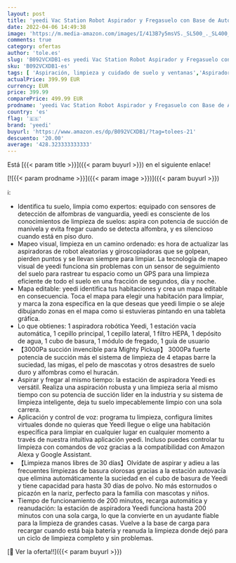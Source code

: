 ```yaml
---
layout: post
title: 'yeedi Vac Station Robot Aspirador y Fregasuelo con Base de Autovaciado  3000pa  App con Mapa  Detección de Alfombra  Navegación Visual Slam Inteligente  200 Min Duración  Alexa & Google Assistant'
date: 2022-04-06 14:49:38
image: 'https://m.media-amazon.com/images/I/413B7y5msVS._SL500_._SL400_.jpg'
comments: true
category: ofertas
author: 'tole.es'
slug: 'B092VCXDB1-es yeedi Vac Station Robot Aspirador y Fregasuelo con Base de...'
sku: 'B092VCXDB1-es'
tags: [ 'Aspiración, limpieza y cuidado de suelo y ventanas','Aspiradoras','Hogar y cocina','Robots aspiradores','alexa','yeedi', ]
actualPrice: 399.99 EUR
currency: EUR
price: 399.99
comparePrice: 499.99 EUR
prodname: 'yeedi Vac Station Robot Aspirador y Fregasuelo con Base de Autovaciado  3000pa  App con Mapa  Detección de Alfombra  Navegación Visual Slam Inteligente  200 Min Duración  Alexa & Google Assistant'
country: 'es'
flag: '🇪🇸'
brand: 'yeedi'
buyurl: 'https://www.amazon.es/dp/B092VCXDB1/?tag=tolees-21'
descuento: '20.00'
average: '428.323333333333'
---
```


Está [{{< param title >}}]({{< param buyurl >}}) en el siguiente enlace!

[![{{< param prodname >}}]({{< param image >}})]({{< param buyurl >}})

ℹ️:

- Identifica tu suelo, limpia como expertos: equipado con sensores de detección de alfombras de vanguardia, yeedi es consciente de los conocimientos de limpieza de suelos: aspira con potencia de succión de manivela y evita fregar cuando se detecta alfombra, y es silencioso cuando está en piso duro.
- Mapeo visual, limpieza en un camino ordenado: es hora de actualizar las aspiradoras de robot aleatorias y giroscopiadoras que se golpean, pierden puntos y se llevan siempre para limpiar. La tecnología de mapeo visual de yeedi funciona sin problemas con un sensor de seguimiento del suelo para rastrear tu espacio como un GPS para una limpieza eficiente de todo el suelo en una fracción de segundos, día y noche.
- Mapa editable: yeedi identifica tus habitaciones y crea un mapa editable en consecuencia. Toca el mapa para elegir una habitación para limpiar, y marca la zona específica en la que deseas que yeedi limpie o se aleje dibujando zonas en el mapa como si estuvieras pintando en una tableta gráfica.
- Lo que obtienes: 1 aspiradora robótica Yeedi, 1 estación vacía automática, 1 cepillo principal, 1 cepillo lateral, 1 filtro HEPA, 1 depósito de agua, 1 cubo de basura, 1 módulo de fregado, 1 guía de usuario
- 【3000Pa succión invencible para Mighty Pickup】 3000Pa fuerte potencia de succión más el sistema de limpieza de 4 etapas barre la suciedad, las migas, el pelo de mascotas y otros desastres de suelo duro y alfombras como el huracán.
- Aspirar y fregar al mismo tiempo: la estación de aspiradora Yeedi es versátil. Realiza una aspiración robusta y una limpieza seria al mismo tiempo con su potencia de succión líder en la industria y su sistema de limpieza inteligente, deja tu suelo impecablemente limpio con una sola carrera.
- Aplicación y control de voz: programa tu limpieza, configura límites virtuales donde no quieras que Yeedi llegue o elige una habitación específica para limpiar en cualquier lugar en cualquier momento a través de nuestra intuitiva aplicación yeedi. Incluso puedes controlar tu limpieza con comandos de voz gracias a la compatibilidad con Amazon Alexa y Google Assistant.
- 【Limpieza manos libres de 30 días】Olvídate de aspirar y adieu a las frecuentes limpiezas de basura olorosas gracias a la estación autovacía que elimina automáticamente la suciedad en el cubo de basura de Yeedi y tiene capacidad para hasta 30 días de polvo. No más estornudos o picazón en la nariz, perfecto para la familia con mascotas y niños.
- Tiempo de funcionamiento de 200 minutos, recarga automática y reanudación: la estación de aspiradora Yeedi funciona hasta 200 minutos con una sola carga, lo que la convierte en un ayudante fiable para la limpieza de grandes casas. Vuelve a la base de carga para recargar cuando está baja batería y reanuda la limpieza donde dejó para un ciclo de limpieza completo y sin problemas.

[🛒 Ver la oferta!!]({{< param buyurl >}})
